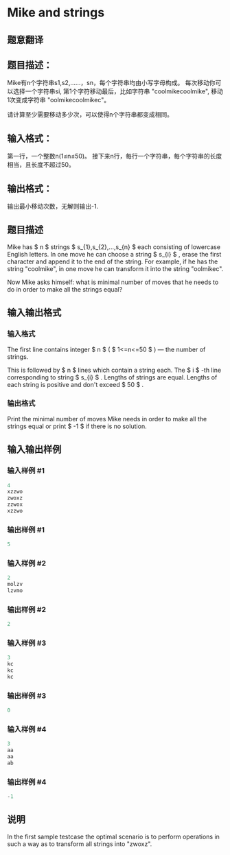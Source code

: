 # Mike and strings

## 题意翻译

## 题目描述：

Mike有n个字符串s1,s2,……，sn，每个字符串均由小写字母构成。 每次移动你可以选择一个字符串si, 第1个字符移动最后，比如字符串 "coolmikecoolmike", 移动1次变成字符串 "oolmikecoolmikec"。

请计算至少需要移动多少次，可以使得n个字符串都变成相同。

## 输入格式：

第一行，一个整数n(1≤n≤50)。 接下来n行，每行一个字符串，每个字符串的长度相当，且长度不超过50。

## 输出格式：

输出最小移动次数，无解则输出-1.

## 题目描述

Mike has $ n $ strings $ s_{1},s_{2},...,s_{n} $ each consisting of lowercase English letters. In one move he can choose a string $ s_{i} $ , erase the first character and append it to the end of the string. For example, if he has the string "coolmike", in one move he can transform it into the string "oolmikec".

Now Mike asks himself: what is minimal number of moves that he needs to do in order to make all the strings equal?

## 输入输出格式

### 输入格式

The first line contains integer $ n $ ( $ 1<=n<=50 $ ) — the number of strings.

This is followed by $ n $ lines which contain a string each. The $ i $ -th line corresponding to string $ s_{i} $ . Lengths of strings are equal. Lengths of each string is positive and don't exceed $ 50 $ .

### 输出格式

Print the minimal number of moves Mike needs in order to make all the strings equal or print $ -1 $ if there is no solution.

## 输入输出样例

### 输入样例 #1

```cpp
4
xzzwo
zwoxz
zzwox
xzzwo

```
### 输出样例 #1

```cpp
5

```
### 输入样例 #2

```cpp
2
molzv
lzvmo

```
### 输出样例 #2

```cpp
2

```
### 输入样例 #3

```cpp
3
kc
kc
kc

```
### 输出样例 #3

```cpp
0

```
### 输入样例 #4

```cpp
3
aa
aa
ab

```
### 输出样例 #4

```cpp
-1

```
## 说明

In the first sample testcase the optimal scenario is to perform operations in such a way as to transform all strings into "zwoxz".

